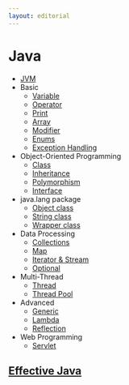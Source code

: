 ```yaml
---
layout: editorial
---
```


# Java

* [JVM](jvm.md)
* Basic
    * [Variable](variable.md)
    * [Operator](operator.md)
    * [Print](print.md)
    * [Array](array.md)
    * [Modifier](modifier.md)
    * [Enums](enums.md)
    * [Exception Handling](exception_handling.md)
* Object-Oriented Programming
    * [Class](class.md)
    * [Inheritance](inheritance.md)
    * [Polymorphism](polymorphism.md)
    * [Interface](interface.md)
* java.lang package
    * [Object class](object_class.md)
    * [String class](string_class.md)
    * [Wrapper class](wrapper_class.md)
* Data Processing
    * [Collections](collections.md)
    * [Map](map.md)
    * [Iterator & Stream](iterator_stream.md)
    * [Optional](optional.md)
* Multi-Thread
    * [Thread](thread.md)
    * [Thread Pool](thread_pool.md)
* Advanced
    * [Generic](generic.md)
    * [Lambda](lambda.md)
    * [Reflection](reflection.md)
* Web Programming
    * [Servlet](servlet.md)

## [Effective Java](effective\_java/)